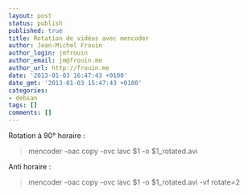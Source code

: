 ```yaml
---
layout: post
status: publish
published: true
title: Rotation de vidéos avec mencoder
author: Jean-Michel Frouin
author_login: jmfrouin
author_email: jm@frouin.me
author_url: http://frouin.me
date: '2013-01-03 16:47:43 +0100'
date_gmt: '2013-01-03 15:47:43 +0100'
categories:
- debian
tags: []
comments: []
---
```

<p style="text-align: left;">Rotation à 90° horaire :</p>
<blockquote><p>mencoder -oac copy -ovc lavc $1 -o $1_rotated.avi</p></blockquote>
<p>Anti horaire :</p>
<blockquote><p>mencoder -oac copy -ovc lavc $1 -o $1_rotated.avi -vf rotate=2</p></blockquote>
